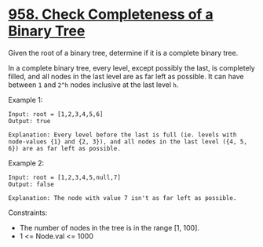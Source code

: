 # [958. Check Completeness of a Binary Tree](https://leetcode.com/problems/check-completeness-of-a-binary-tree/description/)

Given the root of a binary tree, determine if it is a complete binary tree.

In a complete binary tree, every level, except possibly the last, is completely filled, and all nodes in the last level are as far left as possible. It can have between `1` and `2^h` nodes inclusive at the last level `h`.

 

Example 1:

    Input: root = [1,2,3,4,5,6]
    Output: true

    Explanation: Every level before the last is full (ie. levels with node-values {1} and {2, 3}), and all nodes in the last level ({4, 5, 6}) are as far left as possible.

Example 2:

    Input: root = [1,2,3,4,5,null,7]
    Output: false

    Explanation: The node with value 7 isn't as far left as possible.
 

Constraints:

* The number of nodes in the tree is in the range [1, 100].
* 1 <= Node.val <= 1000